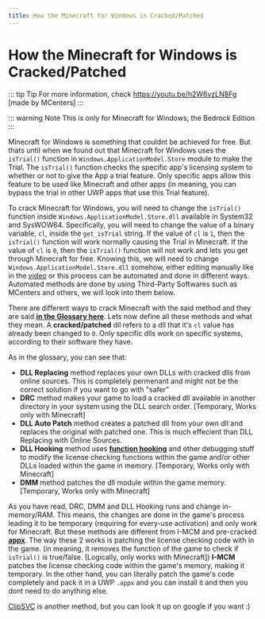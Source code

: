 ```yaml
---
title: How the Minecraft for Windows is Cracked/Patched
---
```


# How the Minecraft for Windows is Cracked/Patched

::: tip Tip
For more information, check https://youtu.be/h2W6vzLN8Fg [made by MCenters]
:::

::: warning Note
This is only for Minecraft for Windows, the Bedrock Edition
:::

Minecraft for Windows is something that couldnt be achieved for free. 
But thats until when we found out that Minecraft for Windows uses the `isTrial()` function in `Windows.ApplicationModel.Store` module to make the Trial.
The `isTrial()` function checks the specific app's licensing system to whether or not to give the App a trial feature. 
Only specific apps allow this feature to be used like Minecraft and other apps (in meaning, you can bypass the trial in other UWP apps that use this Trial feature).

To crack Minecraft for Windows, you will need to change the `isTrial()` function inside `Windows.ApplicationModel.Store.dll` available in System32 and SysWOW64.
Specifically, you will need to change the value of a binary variable, `cl`, inside the `get_isTrial` string. 
If the value of `cl` is `1`, then the `isTrial()` function will work normally causing the Trial in Minecraft. 
If the value of `cl` is `0`, then the `isTrial()` function will not work and lets you get through Minecraft for free.
Knowing this, we will need to change `Windows.ApplicationModel.Store.dll` somehow, either editing manually like in the [video](https://youtu.be/h2W6vzLN8Fg) or this process can be automated and done in different ways.
Automated methods are done by using Third-Party Softwares such as MCenters and others, we will look into them below.

There are different ways to crack Minecraft with the said method and they are said [**in the Glossary here**](/windows/minecraft-for-windows#minecraft-for-windows).
Lets now define all these methods and what they mean.
A **cracked/patched** dll refers to a dll that it's `cl` value has already been changed to `0`.
Only specific dlls work on specific systems, according to their software they have.

As in the glossary, you can see that:
- **DLL Replacing** method replaces your own DLLs with cracked dlls from online sources. This is completely permenant and might not be the correct solution if you want to go with "safer"
- **DRC** method makes your game to load a cracked dll available in another directory in your system using the DLL search order. [Temporary, Works only with Minecraft]
- **DLL Auto Patch** method creates a patched dll from your own dll and replaces the original with patched one. This is much effecient than DLL Replacing with Online Sources.
- **DLL Hooking** method uses [**function hooking**](https://kylehalladay.com/blog/2020/11/13/Hooking-By-Example.html) and other debugging stuff to modify the license checking functions within the game and/or other DLLs loaded within the game in memory. [Temporary, Works only with Minecraft]
- **DMM** method patches the dll module within the game memory. [Temporary, Works only with Minecraft] 

As you have read, DRC, DMM and DLL Hooking runs and change in-memory/RAM. 
This means, the changes are done in the game's process leading it to be temporary (requiring for every-use activation) and only work for Minecraft. 
But these methods are different from I-MCM and pre-cracked [**appx**](https://fileinfo.com/extension/appx).
The way these 2 works is patching the license checking code with in the game. (in meaning, it removes the function of the game to check if `isTrial()` is true/false. [Logically, only works with Minecraft])
**I-MCM** patches the license checking code within the game's memory, making it temporary. 
In the other hand, you can literally patch the game's code completely and pack it in a UWP `.appx` and you can install it and then you dont need to do anything else. 

[ClipSVC](/story#the-beginning-m-centers--online-fixme) is another method, but you can look it up on google if you want :) 
